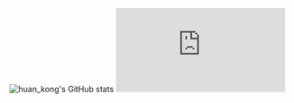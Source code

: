 ![huan_kong's GitHub stats](https://github-readme-stats.vercel.app/api?username=huank0ng&show_icons=true&theme=react)
![about me](https://www.huankong.top/me.html)
